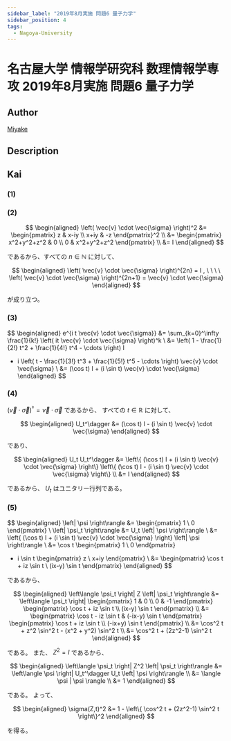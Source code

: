 ```yaml
---
sidebar_label: "2019年8月実施 問題6 量子力学"
sidebar_position: 4
tags:
  - Nagoya-University
---
```

# 名古屋大学 情報学研究科 数理情報学専攻 2019年8月実施 問題6 量子力学

## **Author**
[Miyake](https://miyake.github.io/exams/index.html)

## **Description**

## **Kai**
### (1)

### (2)

$$
  \begin{aligned}
  \left( \vec{v} \cdot \vec{\sigma} \right)^2
  &=
  \begin{pmatrix}
  z & x-iy \\ x+iy & -z
  \end{pmatrix}^2
  \\
  &=
  \begin{pmatrix}
  x^2+y^2+z^2 & 0 \\ 0 & x^2+y^2+z^2
  \end{pmatrix}
  \\
  &=
  I
  \end{aligned}
$$

であるから、すべての $n \in \mathbb{N}$ に対して、

$$
  \begin{aligned}
  \left( \vec{v} \cdot \vec{\sigma} \right)^{2n} = I
  , \ \ \ \ 
  \left( \vec{v} \cdot \vec{\sigma} \right)^{2n+1}
  = \vec{v} \cdot \vec{\sigma}
  \end{aligned}
$$

が成り立つ。

### (3)

$$
\begin{aligned}
e^{i t \vec{v} \cdot \vec{\sigma}}
&=
\sum_{k=0}^\infty \frac{1}{k!}
\left( it \vec{v} \cdot \vec{\sigma} \right)^k
\\
&=
\left( 1 - \frac{1}{2!} t^2 + \frac{1}{4!} t^4 - \cdots \right) I
+ i \left( t - \frac{1}{3!} t^3 + \frac{1}{5!} t^5 - \cdots \right)
\vec{v} \cdot \vec{\sigma}
\\
&=
(\cos t) I + (i \sin t) \vec{v} \cdot \vec{\sigma}
\end{aligned}
$$

### (4)
$(\vec{v} \cdot \vec{\sigma})^\dagger = \vec{v} \cdot \vec{\sigma}$ であるから、
すべての $t \in \mathbb{R}$ に対して、

$$
  \begin{aligned}
  U_t^\dagger
  &=
  (\cos t) I - (i \sin t) \vec{v} \cdot \vec{\sigma}
  \end{aligned}
$$

であり、

$$
  \begin{aligned}
  U_t U_t^\dagger
  &=
  \left\{ (\cos t) I + (i \sin t) \vec{v} \cdot \vec{\sigma} \right\}
  \left\{ (\cos t) I - (i \sin t) \vec{v} \cdot \vec{\sigma} \right\}
  \\
  &=
  I
  \end{aligned}
$$

であるから、 $U_t$ はユニタリー行列である。

### (5)

$$
\begin{aligned}
\left| \psi \right\rangle
&=
\begin{pmatrix} 1 \\ 0 \end{pmatrix}
\\
\left| \psi_t \right\rangle
&=
U_t \left| \psi \right\rangle
\\
&=
\left\{ (\cos t) I + (i \sin t) \vec{v} \cdot \vec{\sigma} \right\}
\left| \psi \right\rangle
\\
&=
\cos t \begin{pmatrix} 1 \\ 0 \end{pmatrix}
+ i \sin t \begin{pmatrix} z \\ x+iy \end{pmatrix}
\\
&=
\begin{pmatrix}
\cos t + iz \sin t \\ (ix-y) \sin t
\end{pmatrix}
\end{aligned}
$$

であるから、

$$
\begin{aligned}
\left\langle \psi_t \right| Z \left| \psi_t \right\rangle
&=
\left\langle \psi_t \right|
\begin{pmatrix} 1 & 0 \\ 0 & -1 \end{pmatrix}
\begin{pmatrix}
\cos t + iz \sin t \\ (ix-y) \sin t
\end{pmatrix}
\\
&=
\begin{pmatrix}
\cos t - iz \sin t & (-ix-y) \sin t
\end{pmatrix}
\begin{pmatrix}
\cos t + iz \sin t \\ (-ix+y) \sin t
\end{pmatrix}
\\
&=
\cos^2 t + z^2 \sin^2 t - (x^2 + y^2) \sin^2 t
\\
&=
\cos^2 t + (2z^2-1) \sin^2 t
\end{aligned}
$$

である。
また、 $Z^2=I$ であるから、

$$
\begin{aligned}
\left\langle \psi_t \right| Z^2 \left| \psi_t \right\rangle
&=
\left\langle \psi \right| U_t^\dagger U_t \left| \psi \right\rangle
\\
&=
\langle \psi | \psi \rangle
\\
&=
1
\end{aligned}
$$

である。
よって、

$$
\begin{aligned}
\sigma(Z,t)^2
&=
1 - \left\{ \cos^2 t + (2z^2-1) \sin^2 t \right\}^2
\end{aligned}
$$

を得る。